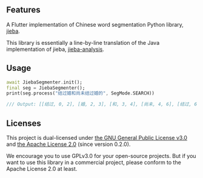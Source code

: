 ## Features

A Flutter implementation of Chinese word segmentation Python library, [jieba](https://github.com/fxsjy/jieba).

This library is essentially a line-by-line translation of the Java implementation of jieba, [jieba-analysis](https://github.com/huaban/jieba-analysis/).
## Usage

```dart
await JiebaSegmenter.init();
final seg = JiebaSegmenter();
print(seg.process("结过婚和尚未结过婚的", SegMode.SEARCH))

/// Output: [[结过, 0, 2], [婚, 2, 3], [和, 3, 4], [尚未, 4, 6], [结过, 6, 8], [婚, 8, 9], [的, 9, 10]]
```

## Licenses

This project is dual-licensed under [the GNU General Public License v3.0](LICENSE-GPL) and [the Apache License 2.0](LICENSE-APACHE) (since version 0.2.0).

We encourage you to use GPLv3.0 for your open-source projects. But if you want to use this library in a commercial project, please conform to the Apache License 2.0 at least.